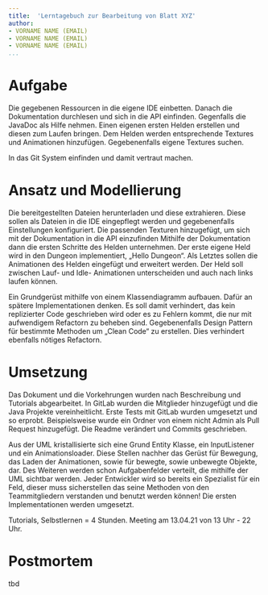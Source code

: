 ```yaml
---
title:  'Lerntagebuch zur Bearbeitung von Blatt XYZ'
author:
- VORNAME NAME (EMAIL)
- VORNAME NAME (EMAIL)
- VORNAME NAME (EMAIL)
...
```


<!--
Führen Sie zu jedem Aufgabenblatt und zum Projekt (Stationen 3-9) ein
Lerntagebuch in Ihrem Team. Kopieren Sie dazu diese Vorlage und füllen
Sie den Kopf entsprechend aus.

Im Lerntagebuch sollen Sie Ihr Vorgehen bei der Bearbeitung des jeweiligen
Aufgabenblattes vom ersten Schritt bis zur Abgabe der Lösung dokumentieren,
d.h. wie sind Sie die gestellte Aufgabe angegangen (und warum), was war
Ihr Plan und auf welche Probleme sind Sie bei der Umsetzung gestoßen und
wie haben Sie diese Probleme gelöst. Beachten Sie die vorgegebene Struktur.
Für jede Abgabe sollte ungefähr eine DIN-A4-Seite Text erstellt werden,
d.h. ca. 400 Wörter umfassen. Wer das Lerntagebuch nur ungenügend führt
oder es gar nicht mit abgibt, bekommt für die betreffende Abgabe 0 Punkte.

Checken Sie das Lerntagebuch mit in Ihr Projekt/Git-Repo ein.

Schreiben Sie den Text mit [Markdown](https://pandoc.org/MANUAL.html#pandocs-markdown).

Geben Sie das Lerntagebuch stets mit ab. Achtung: Wenn Sie Abbildungen
einbetten (etwa UML-Diagramme), denken Sie daran, diese auch abzugeben!

Beachten Sie auch die Hinweise im [Orga "Bewertung der Aufgaben"](pm_orga.html#punkte)
sowie [Praktikumsblatt "Lerntagebuch"](pm_praktikum.html#lerntagebuch).
-->


# Aufgabe

<!--
Bitte hier die zu lösende Aufgabe kurz in eigenen Worten beschreiben.
-->

Die gegebenen Ressourcen in die eigene IDE einbetten.
Danach die Dokumentation durchlesen und sich in die API einfinden.
Gegenfalls die JavaDoc als Hilfe nehmen.
Einen eigenen ersten Helden erstellen und diesen zum Laufen bringen.
Dem Helden werden entsprechende Textures und Animationen hinzufügen.
Gegebenenfalls eigene Textures suchen.

In das Git System einfinden und damit vertraut machen.


# Ansatz und Modellierung

<!--
Bitte hier den Lösungsansatz kurz beschreiben:
-   Wie sollte die Aufgabe gelöst werden?
-   Welche Techniken wollten Sie einsetzen?
-   Wie sah Ihre Modellierung aus (UML-Diagramm)?
-   Worauf müssen Sie konkret achten?
-->

Die bereitgestellten Dateien herunterladen und diese extrahieren.
Diese sollen als Dateien in die IDE eingepflegt werden und gegebenenfalls
Einstellungen konfiguriert.
Die passenden Texturen hinzugefügt, um sich mit der Dokumentation in die API
einzufinden
Mithilfe der Dokumentation dann die ersten Schritte des Helden unternehmen.
Der erste eigene Held wird in den Dungeon implementiert, „Hello Dungeon“.
Als Letztes sollen die Animationen des Helden eingefügt und erweitert werden.
Der Held soll zwischen Lauf- und Idle- Animationen unterscheiden und auch nach links
laufen können.

Ein Grundgerüst mithilfe von einem Klassendiagramm aufbauen.
Dafür an spätere Implementationen denken.
Es soll damit verhindert, das kein replizierter Code geschrieben wird oder es zu Fehlern
kommt, die nur mit aufwendigem Refactorn zu beheben sind.
Gegebenenfalls Design Pattern für bestimmte Methoden um „Clean Code“ zu erstellen.
Dies verhindert ebenfalls nötiges Refactorn.


# Umsetzung

<!--
Bitte hier die Umsetzung der Lösung kurz beschreiben:
-   Was haben Sie gemacht,
-   an welchem Datum haben sie es gemacht,
-   wie lange hat es gedauert,
-   was war das Ergebnis?
-->

Das Dokument und die Vorkehrungen wurden nach Beschreibung und Tutorials abgearbeitet.
In GitLab wurden die Mitglieder hinzugefügt und die Java Projekte vereinheitlicht.
Erste Tests mit GitLab wurden umgesetzt und so erprobt.
Beispielsweise wurde ein Ordner von einem nicht Admin als Pull Request hinzugefügt.
Die Readme verändert und Commits geschrieben.

Aus der UML kristallisierte sich eine
Grund Entity Klasse, ein InputListener und ein Animationsloader.
Diese Stellen nachher das Gerüst für Bewegung, das Laden der Animationen, sowie
für bewegte, sowie unbewegte Objekte, dar.
Des Weiteren werden schon Aufgabenfelder verteilt, die mithilfe der UML sichtbar werden.
Jeder Entwickler wird so bereits ein Spezialist für ein Feld, dieser muss sicherstellen das seine Methoden von den Teammitgliedern verstanden und benutzt werden können!
Die ersten Implementationen werden umgesetzt.

Tutorials, Selbstlernen = 4 Stunden.
Meeting am 13.04.21 von 13 Uhr - 22 Uhr.

# Postmortem

<!--
Bitte blicken Sie auf die Aufgabe, Ihren Lösungsansatz und die Umsetzung
kritisch zurück:
-   Was hat funktioniert, was nicht? Würden Sie noch einmal so vorgehen?
-   Welche Probleme sind bei der Umsetzung Ihres Lösungsansatzes aufgetreten?
-   Wie haben Sie die Probleme letztlich gelöst?
-->

tbd
